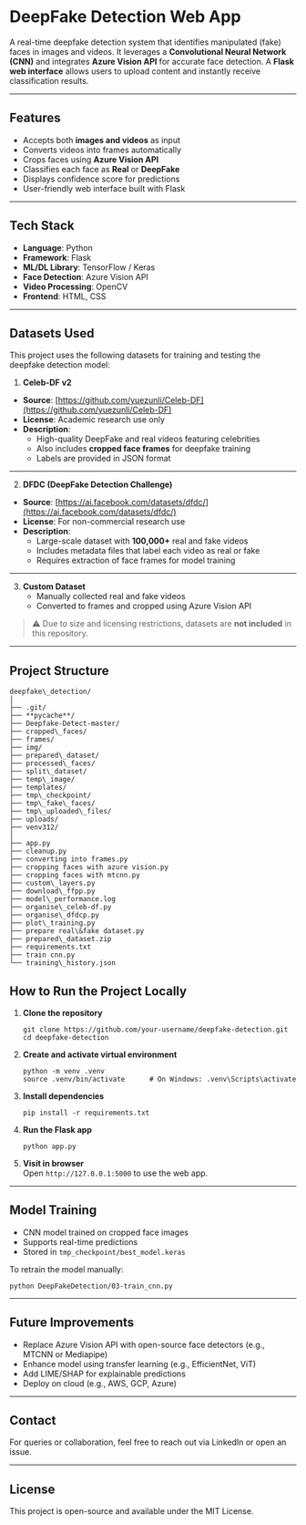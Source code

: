 # DeepFake Detection Web App

A real-time deepfake detection system that identifies manipulated (fake) faces in images and videos. It leverages a **Convolutional Neural Network (CNN)** and integrates **Azure Vision API** for accurate face detection. A **Flask web interface** allows users to upload content and instantly receive classification results.

---

## Features

- Accepts both **images and videos** as input  
- Converts videos into frames automatically  
- Crops faces using **Azure Vision API**  
- Classifies each face as **Real** or **DeepFake**  
- Displays confidence score for predictions  
- User-friendly web interface built with Flask  

---

## Tech Stack

- **Language**: Python  
- **Framework**: Flask  
- **ML/DL Library**: TensorFlow / Keras  
- **Face Detection**: Azure Vision API  
- **Video Processing**: OpenCV  
- **Frontend**: HTML, CSS  

---
## Datasets Used

This project uses the following datasets for training and testing the deepfake detection model:


1. **Celeb-DF v2**

- **Source**: [https://github.com/yuezunli/Celeb-DF](https://github.com/yuezunli/Celeb-DF)
- **License**: Academic research use only
- **Description**:  
  - High-quality DeepFake and real videos featuring celebrities  
  - Also includes **cropped face frames** for deepfake training  
  - Labels are provided in JSON format

---

2. **DFDC (DeepFake Detection Challenge)**

- **Source**: [https://ai.facebook.com/datasets/dfdc/](https://ai.facebook.com/datasets/dfdc/)
- **License**: For non-commercial research use
- **Description**:  
  - Large-scale dataset with **100,000+** real and fake videos  
  - Includes metadata files that label each video as real or fake  
  - Requires extraction of face frames for model training

---

3. **Custom Dataset**
   - Manually collected real and fake videos
   - Converted to frames and cropped using Azure Vision API

> ⚠️ Due to size and licensing restrictions, datasets are **not included** in this repository.
---
## Project Structure
```
deepfake\_detection/
│
├── .git/
├── **pycache**/
├── Deepfake-Detect-master/
├── cropped\_faces/
├── frames/
├── img/
├── prepared\_dataset/
├── processed\_faces/
├── split\_dataset/
├── temp\_image/
├── templates/
├── tmp\_checkpoint/
├── tmp\_fake\_faces/
├── tmp\_uploaded\_files/
├── uploads/
├── venv312/
│
├── app.py
├── cleanup.py
├── converting into frames.py
├── cropping faces with azure vision.py
├── cropping faces with mtcnn.py
├── custom\_layers.py
├── download\_ffpp.py
├── model\_performance.log
├── organise\_celeb-df.py
├── organise\_dfdcp.py
├── plot\_training.py
├── prepare real\&fake dataset.py
├── prepared\_dataset.zip
├── requirements.txt
├── train cnn.py
└── training\_history.json
```

##  How to Run the Project Locally

1. **Clone the repository**  
   ```
   git clone https://github.com/your-username/deepfake-detection.git
   cd deepfake-detection
   ```

2. **Create and activate virtual environment**  
   ```
   python -m venv .venv
   source .venv/bin/activate      # On Windows: .venv\Scripts\activate
   ```

3. **Install dependencies**  
   ```
   pip install -r requirements.txt
   ```

4. **Run the Flask app**  
   ```
   python app.py
   ```

5. **Visit in browser**  
   Open `http://127.0.0.1:5000` to use the web app.

---

## Model Training

- CNN model trained on cropped face images  
- Supports real-time predictions  
- Stored in `tmp_checkpoint/best_model.keras`

To retrain the model manually:
```
python DeepFakeDetection/03-train_cnn.py
```

---

## Future Improvements

- Replace Azure Vision API with open-source face detectors (e.g., MTCNN or Mediapipe)  
- Enhance model using transfer learning (e.g., EfficientNet, ViT)  
- Add LIME/SHAP for explainable predictions  
- Deploy on cloud (e.g., AWS, GCP, Azure)  

---

## Contact

For queries or collaboration, feel free to reach out via LinkedIn or open an issue.

---

## License

This project is open-source and available under the MIT License.
